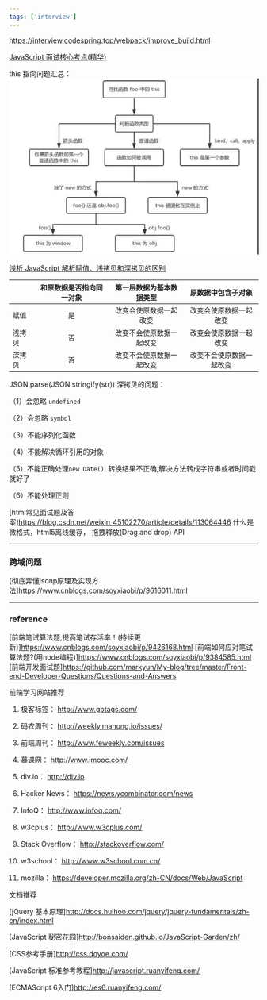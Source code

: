 ```yaml
---
tags: ['interview']
---
```


https://interview.codespring.top/webpack/improve_build.html

[JavaScript 面试核心考点(精华)](https://www.cnblogs.com/abc-x/p/11161374.html)

this 指向问题汇总：
![install-command-img](../../assets/img/this-js.jpg)

[浅析 JavaScript 解析赋值、浅拷贝和深拷贝的区别](https://www.cnblogs.com/chengxs/p/10788442.html)

|        | 和原数据是否指向同一对象 | 第一层数据为基本数据类型 | 原数据中包含子对象       |
| ------ | :------------------------: | :------------------------: | :------------------------: |
| 赋值   | 是                       | 改变会使原数据一起改变   | 改变会使原数据一起改变   |
| 浅拷贝 | 否                       | 改变不会使原数据一起改变 | 改变会使原数据一起改变   |
| 深拷贝 | 否                       | 改变不会使原数据一起改变 | 改变不会使原数据一起改变 |


JSON.parse(JSON.stringify(str)) 深拷贝的问题：

（1）会忽略 `undefined`

（2）会忽略 `symbol`

（3）不能序列化函数

（4）不能解决循环引用的对象

（5）不能正确处理`new Date()`, 转换结果不正确,解决方法转成字符串或者时间戳就好了

（6）不能处理正则


[html常见面试题及答案]<https://blog.csdn.net/weixin_45102270/article/details/113064446> 什么是微格式，html5离线缓存， 拖拽释放(Drag and drop) API

---
### 跨域问题
[彻底弄懂jsonp原理及实现方法]<https://www.cnblogs.com/soyxiaobi/p/9616011.html>

---
### reference

[前端笔试算法题,提高笔试存活率！(持续更新)]<https://www.cnblogs.com/soyxiaobi/p/9426168.html>
[前端如何应对笔试算法题?(用node编程)]<https://www.cnblogs.com/soyxiaobi/p/9384585.html>
[前端开发面试题]<https://github.com/markyun/My-blog/tree/master/Front-end-Developer-Questions/Questions-and-Answers>

前端学习网站推荐
1. 极客标签：     http://www.gbtags.com/

2. 码农周刊：     http://weekly.manong.io/issues/

3. 前端周刊：     http://www.feweekly.com/issues

4. 慕课网：       http://www.imooc.com/

5. div.io：		 http://div.io

6. Hacker News： https://news.ycombinator.com/news

7. InfoQ：       http://www.infoq.com/

8. w3cplus：     http://www.w3cplus.com/

9. Stack Overflow： http://stackoverflow.com/

10. w3school：    http://www.w3school.com.cn/

11. mozilla：     https://developer.mozilla.org/zh-CN/docs/Web/JavaScript

文档推荐

[jQuery 基本原理]<http://docs.huihoo.com/jquery/jquery-fundamentals/zh-cn/index.html>

[JavaScript 秘密花园]<http://bonsaiden.github.io/JavaScript-Garden/zh/>

[CSS参考手册]<http://css.doyoe.com/>

[JavaScript 标准参考教程]<http://javascript.ruanyifeng.com/>

[ECMAScript 6入门]<http://es6.ruanyifeng.com/>
